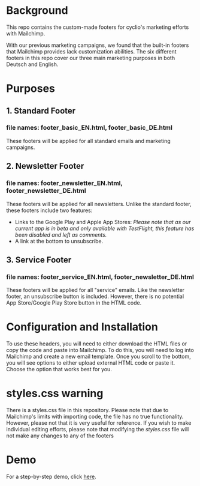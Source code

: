 #  Background

This repo contains the custom-made footers for cyclio's marketing efforts with Mailchimp.

With our previous marketing campaigns, we found that the built-in footers that Mailchimp provides lack customization abilities. The six different footers in this repo cover our three main marketing purposes in both Deutsch and English.

# Purposes

## 1. Standard Footer
### file names: footer_basic_EN.html, footer_basic_DE.html

These footers will be applied for all standard emails and marketing campaigns.

## 2. Newsletter Footer
### file names: footer_newsletter_EN.html, footer_newsletter_DE.html

These footers will be applied for all newsletters. Unlike the standard footer, these footers include two features:

- Links to the Google Play and Apple App Stores: _Please note that as our current app is in beta and only available with TestFlight, this feature has been disabled and left as comments._
- A link at the bottom to unsubscribe.

## 3. Service Footer
### file names: footer_service_EN.html, footer_newsletter_DE.html

These footers will be applied for all "service" emails. Like the newsletter footer, an unsubscribe button is included. However, there is no potential App Store/Google Play Store button in the HTML code.

# Configuration and Installation

To use these headers, you will need to either download the HTML files or copy the code and paste into Mailchimp. To do this, you will need to log into Mailchimp and create a new email template. Once you scroll to the bottom, you will see options to either upload external HTML code or paste it. Choose the option that works best for you.

# styles.css warning

There is a styles.css file in this repository. Please note that due to Mailchimp's limits with importing code, the file has no true functionality. However, please not that it is very useful for reference. If you wish to make individual editing efforts, please note that modifying the *styles.css* file will not make any changes to any of the footers 

# Demo
For a step-by-step demo, click [here](https://app.tango.us/app/workflow/Creating-an-custom-HTML-footer-in-Mailchimp--A-Step-by-Step-Tutorial-431edc25588145bfab8a88a207666aea).
